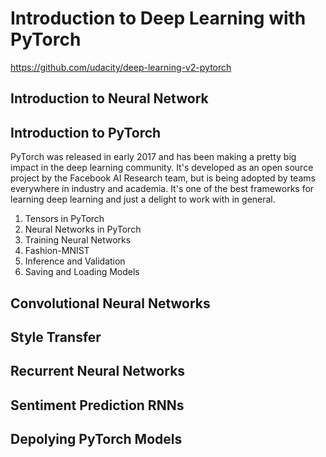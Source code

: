 # Introduction to Deep Learning with PyTorch
https://github.com/udacity/deep-learning-v2-pytorch

## Introduction to Neural Network

## Introduction to PyTorch
PyTorch was released in early 2017 and has been making a pretty big impact in the deep learning community. 
It's developed as an open source project by the Facebook AI Research team, but is being adopted by teams everywhere in industry and academia. 
It's one of the best frameworks for learning deep learning and just a delight to work with in general.  
1. Tensors in PyTorch
2. Neural Networks in PyTorch
3. Training Neural Networks
4. Fashion-MNIST
5. Inference and Validation
6. Saving and Loading Models
## Convolutional Neural Networks

## Style Transfer

## Recurrent Neural Networks

## Sentiment Prediction RNNs

## Depolying PyTorch Models
